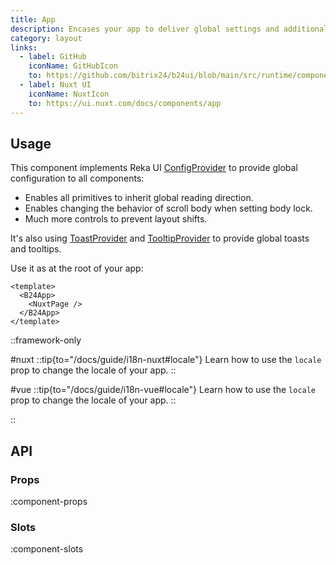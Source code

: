 ```yaml
---
title: App
description: Encases your app to deliver global settings and additional features.
category: layout
links:
  - label: GitHub
    iconName: GitHubIcon
    to: https://github.com/bitrix24/b24ui/blob/main/src/runtime/components/App.vue
  - label: Nuxt UI
    iconName: NuxtIcon
    to: https://ui.nuxt.com/docs/components/app
---
```


## Usage

This component implements Reka UI [ConfigProvider](https://reka-ui.com/docs/utilities/config-provider) to provide global configuration to all components:

- Enables all primitives to inherit global reading direction.
- Enables changing the behavior of scroll body when setting body lock.
- Much more controls to prevent layout shifts.

It's also using [ToastProvider](https://reka-ui.com/docs/components/toast#provider) and [TooltipProvider](https://reka-ui.com/docs/components/tooltip#provider) to provide global toasts and tooltips.

Use it as at the root of your app:

```vue [app.vue]
<template>
  <B24App>
    <NuxtPage />
  </B24App>
</template>
```

::framework-only

#nuxt
::tip{to="/docs/guide/i18n-nuxt#locale"}
Learn how to use the `locale` prop to change the locale of your app.
::

#vue
::tip{to="/docs/guide/i18n-vue#locale"}
Learn how to use the `locale` prop to change the locale of your app.
::

::

## API

### Props

:component-props

### Slots

:component-slots
